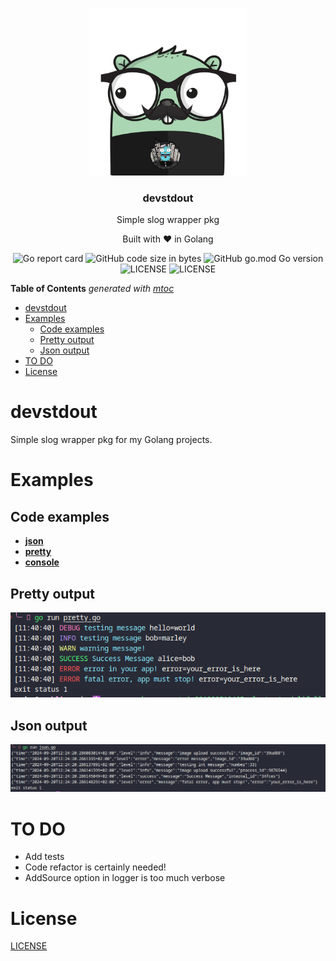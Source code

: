 <p align="center" >
    <img src="img/logo.png" alt="logo" width="250"/>
<h3 align="center">devstdout</h3>
<p align="center">Simple slog wrapper pkg</p>
<p align="center">Built with ❤ in Golang</p>
</p>

<p align="center" >
    <img alt="Go report card" src="https://goreportcard.com/badge/github.com/containerscrew/devstdout">
    <img alt="GitHub code size in bytes" src="https://img.shields.io/github/languages/code-size/containerscrew/devstdout">
    <img alt="GitHub go.mod Go version" src="https://img.shields.io/github/go-mod/go-version/containerscrew/devstdout">
    <img alt="LICENSE" src="https://img.shields.io/github/license/containerscrew/devstdout">
    <img alt="LICENSE" src="https://github.com/containerscrew/devstdout/actions/workflows/test.yml/badge.svg">
</p>

<!-- START OF TOC !DO NOT EDIT THIS CONTENT MANUALLY-->
**Table of Contents**  *generated with [mtoc](https://github.com/containerscrew/mtoc)*
- [devstdout](#devstdout)
- [Examples](#examples)
  - [Code examples](#code-examples)
  - [Pretty output](#pretty-output)
  - [Json output](#json-output)
- [TO DO](#to-do)
- [License](#license)
<!-- END OF TOC -->

# devstdout

Simple slog wrapper pkg for my Golang projects.

# Examples

## Code examples

* [**json**](./examples/json/json.go)
* [**pretty**](./examples/pretty/pretty.go)
* [**console**](./examples/console/console.go)

## Pretty output
![example](./img/example.png)

## Json output
![example2](./img/example2.png)

# TO DO

* Add tests
* Code refactor is certainly needed!
* AddSource option in logger is too much verbose

# License

[LICENSE](./LICENSE)
